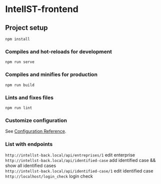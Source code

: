 # IntellST-frontend

## Project setup

```
npm install
```

### Compiles and hot-reloads for development

```
npm run serve
```

### Compiles and minifies for production

```
npm run build
```

### Lints and fixes files

```
npm run lint
```

### Customize configuration

See [Configuration Reference](https://cli.vuejs.org/config/).

### List with endpoints 

` http://intellst-back.local/api/entreprises/1 `  edit enterprise  
` http://intellst-back.local/api/identified-case ` add identified case && show all identified cases  
` http://intellst-back.local/api/identified-case/1 ` edit identified case
` http://localhost/login_check ` login  check

